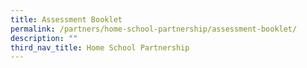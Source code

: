 ```yaml
---
title: Assessment Booklet
permalink: /partners/home-school-partnership/assessment-booklet/
description: ""
third_nav_title: Home School Partnership
---
```

